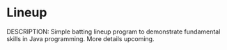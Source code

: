 # Lineup

DESCRIPTION: Simple batting lineup program to demonstrate fundamental skills in Java programming. 
More details upcoming.
